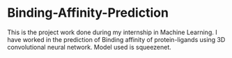 # Binding-Affinity-Prediction

This is the project work done during my internship in Machine Learning. I have worked in the prediction of Binding affinity of protein-ligands using 3D convolutional 
neural network. Model used is squeezenet.
